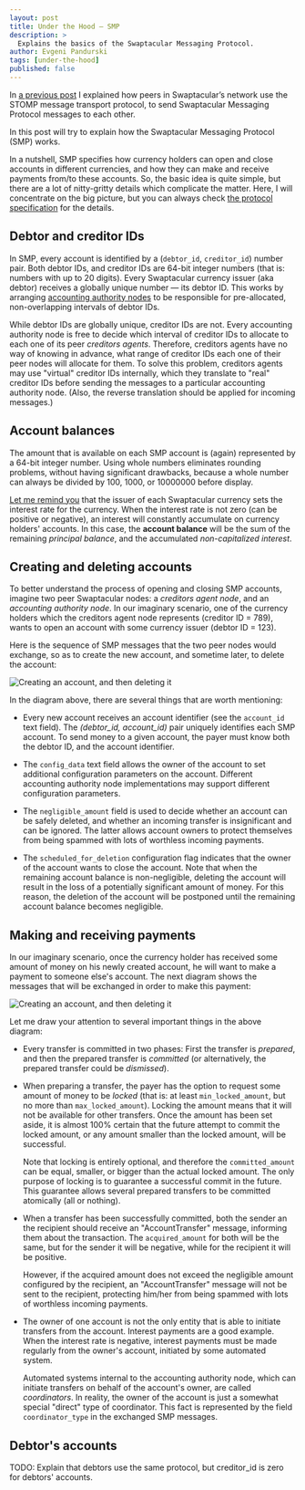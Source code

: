 ```yaml
---
layout: post
title: Under the Hood — SMP
description: >
  Explains the basics of the Swaptacular Messaging Protocol.
author: Evgeni Pandurski
tags: [under-the-hood]
published: false
---
```


In [a previous post](/2023/08/03/under-the-hood-message-transport/) I
explained how peers in Swaptacular’s network use the STOMP message transport
protocol, to send Swaptacular Messaging Protocol messages to each other.

In this post will try to explain how the Swaptacular Messaging Protocol
(SMP) works.

<!--more-->

In a nutshell, SMP specifies how currency holders can open and close
accounts in different currencies, and how they can make and receive payments
from/to these accounts. So, the basic idea is quite simple, but there are a
lot of nitty-gritty details which complicate the matter. Here, I will
concentrate on the big picture, but you can always check [the protocol
specification](/public/docs/protocol.pdf) for the details.

## Debtor and creditor IDs

In SMP, every account is identified by a (`debtor_id`, `creditor_id`) number
pair. Both debtor IDs, and creditor IDs are 64-bit integer numbers (that is:
numbers with up to 20 digits). Every Swaptacular currency issuer (aka
debtor) receives a globally unique number — its debtor ID. This works by
arranging [accounting authority nodes](/overview/) to be responsible for
pre-allocated, non-overlapping intervals of debtor IDs.

While debtor IDs are globally unique, creditor IDs are not. Every accounting
authority node is free to decide which interval of creditor IDs to allocate
to each one of its peer *creditors agents*. Therefore, creditors agents have
no way of knowing in advance, what range of creditor IDs each one of their
peer nodes will allocate for them. To solve this problem, creditors agents
may use "virtual" creditor IDs internally, which they translate to "real"
creditor IDs before sending the messages to a particular accounting
authority node. (Also, the reverse translation should be applied for
incoming messages.)

## Account balances

The amount that is available on each SMP account is (again) represented by a
64-bit integer number. Using whole numbers eliminates rounding problems,
without having significant drawbacks, because a whole number can always be
divided by 100, 1000, or 10000000 before display.

[Let me remind you](/2022/07/08/interest-rates-in-swaptacular/) that the
issuer of each Swaptacular currency sets the interest rate for the currency.
When the interest rate is not zero (can be positive or negative), an
interest will constantly accumulate on currency holders' accounts. In this
case, the **account balance** will be the sum of the remaining *principal
balance*, and the accumulated *non-capitalized interest*.

## Creating and deleting accounts

To better understand the process of opening and closing SMP accounts,
imagine two peer Swaptacular nodes: a *creditors agent node*, and an
*accounting authority node*. In our imaginary scenario, one of the currency
holders which the creditors agent node represents (creditor ID = 789), wants
to open an account with some currency issuer (debtor ID = 123).

Here is the sequence of SMP messages that the two peer nodes would exchange,
so as to create the new account, and sometime later, to delete the account:

<div class="message">
  <img src="/images/smp-configure-account.svg"
       alt="Creating an account, and then deleting it">
</div>

In the diagram above, there are several things that are worth mentioning:

* Every new account receives an account identifier (see the `account_id`
  text field). The *(debtor_id, account_id)* pair uniquely identifies each
  SMP account. To send money to a given account, the payer must know both
  the debtor ID, and the account identifier.

* The `config_data` text field allows the owner of the account to set
  additional configuration parameters on the account. Different accounting
  authority node implementations may support different configuration
  parameters.

* The `negligible_amount` field is used to decide whether an account can be
  safely deleted, and whether an incoming transfer is insignificant and can
  be ignored. The latter allows account owners to protect themselves from
  being spammed with lots of worthless incoming payments.

* The `scheduled_for_deletion` configuration flag indicates that the owner
  of the account wants to close the account. Note that when the remaining
  account balance is non-negligible, deleting the account will result in the
  loss of a potentially significant amount of money. For this reason, the
  deletion of the account will be postponed until the remaining account
  balance becomes negligible.

## Making and receiving payments

In our imaginary scenario, once the currency holder has received some amount
of money on his newly created account, he will want to make a payment to
someone else's account. The next diagram shows the messages that will be
exchanged in order to make this payment:

<div class="message">
  <img src="/images/smp-commit-transfer.svg"
       alt="Creating an account, and then deleting it">
</div>

Let me draw your attention to several important things in the above diagram:

* Every transfer is committed in two phases: First the transfer is
  *prepared*, and then the prepared transfer is *committed* (or
  alternatively, the prepared transfer could be *dismissed*).

* When preparing a transfer, the payer has the option to request some amount
  of money to be *locked* (that is: at least `min_locked_amount`, but no
  more than `max_locked_amount`). Locking the amount means that it will not
  be available for other transfers. Once the amount has been set aside, it
  is almost 100% certain that the future attempt to commit the locked
  amount, or any amount smaller than the locked amount, will be successful.

  Note that locking is entirely optional, and therefore the
  `committed_amount` can be equal, smaller, or bigger than the actual locked
  amount. The only purpose of locking is to guarantee a successful commit in
  the future. This guarantee allows several prepared transfers to be
  committed atomically (all or nothing).

* When a transfer has been successfully committed, both the sender an the
  recipient should receive an "AccountTransfer" message, informing them
  about the transaction. The `acquired_amount` for both will be the same,
  but for the sender it will be negative, while for the recipient it will be
  positive.

  However, if the acquired amount does not exceed the negligible amount
  configured by the recipient, an "AccountTransfer" message will not be sent
  to the recipient, protecting him/her from being spammed with lots of
  worthless incoming payments.

* The owner of one account is not the only entity that is able to initiate
  transfers from the account. Interest payments are a good example. When the
  interest rate is negative, interest payments must be made regularly from
  the owner's account, initiated by some automated system.

  Automated systems internal to the accounting authority node, which can
  initiate transfers on behalf of the account's owner, are called
  *coordinators*. In reality, the owner of the account is just a somewhat
  special "direct" type of coordinator. This fact is represented by the
  field `coordinator_type` in the exchanged SMP messages.

## Debtor's accounts

TODO: Explain that debtors use the same protocol, but creditor_id is zero
for debtors' accounts.
